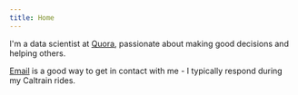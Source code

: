 ```yaml
---
title: Home
---
```


I'm a data scientist at [Quora](http://quora.com/), passionate about making good decisions and helping others.

[Email](mailto:hua.christopher+gh@gmail.com) is a good way to get in contact with me - I typically respond during my Caltrain rides.